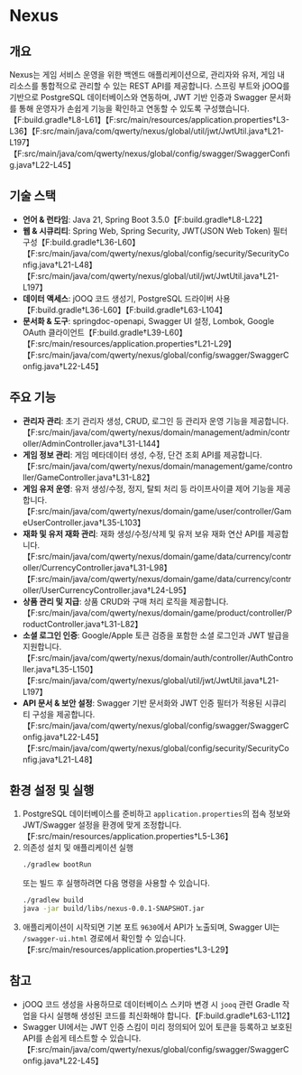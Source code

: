 # Nexus

## 개요
Nexus는 게임 서비스 운영을 위한 백엔드 애플리케이션으로, 관리자와 유저, 게임 내 리소스를 통합적으로 관리할 수 있는 REST API를 제공합니다. 스프링 부트와 jOOQ를 기반으로 PostgreSQL 데이터베이스와 연동하며, JWT 기반 인증과 Swagger 문서화를 통해 운영자가 손쉽게 기능을 확인하고 연동할 수 있도록 구성했습니다.【F:build.gradle†L8-L61】【F:src/main/resources/application.properties†L3-L36】【F:src/main/java/com/qwerty/nexus/global/util/jwt/JwtUtil.java†L21-L197】【F:src/main/java/com/qwerty/nexus/global/config/swagger/SwaggerConfig.java†L22-L45】

## 기술 스택
- **언어 & 런타임**: Java 21, Spring Boot 3.5.0【F:build.gradle†L8-L22】
- **웹 & 시큐리티**: Spring Web, Spring Security, JWT(JSON Web Token) 필터 구성【F:build.gradle†L36-L60】【F:src/main/java/com/qwerty/nexus/global/config/security/SecurityConfig.java†L21-L48】【F:src/main/java/com/qwerty/nexus/global/util/jwt/JwtUtil.java†L21-L197】
- **데이터 액세스**: jOOQ 코드 생성기, PostgreSQL 드라이버 사용【F:build.gradle†L36-L60】【F:build.gradle†L63-L104】
- **문서화 & 도구**: springdoc-openapi, Swagger UI 설정, Lombok, Google OAuth 클라이언트【F:build.gradle†L39-L60】【F:src/main/resources/application.properties†L21-L29】【F:src/main/java/com/qwerty/nexus/global/config/swagger/SwaggerConfig.java†L22-L45】

## 주요 기능
- **관리자 관리**: 초기 관리자 생성, CRUD, 로그인 등 관리자 운영 기능을 제공합니다.【F:src/main/java/com/qwerty/nexus/domain/management/admin/controller/AdminController.java†L31-L144】
- **게임 정보 관리**: 게임 메타데이터 생성, 수정, 단건 조회 API를 제공합니다.【F:src/main/java/com/qwerty/nexus/domain/management/game/controller/GameController.java†L31-L82】
- **게임 유저 운영**: 유저 생성/수정, 정지, 탈퇴 처리 등 라이프사이클 제어 기능을 제공합니다.【F:src/main/java/com/qwerty/nexus/domain/game/user/controller/GameUserController.java†L35-L103】
- **재화 및 유저 재화 관리**: 재화 생성/수정/삭제 및 유저 보유 재화 연산 API를 제공합니다.【F:src/main/java/com/qwerty/nexus/domain/game/data/currency/controller/CurrencyController.java†L31-L98】【F:src/main/java/com/qwerty/nexus/domain/game/data/currency/controller/UserCurrencyController.java†L24-L95】
- **상품 관리 및 지급**: 상품 CRUD와 구매 처리 로직을 제공합니다.【F:src/main/java/com/qwerty/nexus/domain/game/product/controller/ProductController.java†L31-L82】
- **소셜 로그인 인증**: Google/Apple 토큰 검증을 포함한 소셜 로그인과 JWT 발급을 지원합니다.【F:src/main/java/com/qwerty/nexus/domain/auth/controller/AuthController.java†L35-L150】【F:src/main/java/com/qwerty/nexus/global/util/jwt/JwtUtil.java†L21-L197】
- **API 문서 & 보안 설정**: Swagger 기반 문서화와 JWT 인증 필터가 적용된 시큐리티 구성을 제공합니다.【F:src/main/java/com/qwerty/nexus/global/config/swagger/SwaggerConfig.java†L22-L45】【F:src/main/java/com/qwerty/nexus/global/config/security/SecurityConfig.java†L21-L48】

## 환경 설정 및 실행
1. PostgreSQL 데이터베이스를 준비하고 `application.properties`의 접속 정보와 JWT/Swagger 설정을 환경에 맞게 조정합니다.【F:src/main/resources/application.properties†L5-L36】
2. 의존성 설치 및 애플리케이션 실행
   ```bash
   ./gradlew bootRun
   ```
   또는 빌드 후 실행하려면 다음 명령을 사용할 수 있습니다.
   ```bash
   ./gradlew build
   java -jar build/libs/nexus-0.0.1-SNAPSHOT.jar
   ```
3. 애플리케이션이 시작되면 기본 포트 `9630`에서 API가 노출되며, Swagger UI는 `/swagger-ui.html` 경로에서 확인할 수 있습니다.【F:src/main/resources/application.properties†L3-L29】

## 참고
- jOOQ 코드 생성을 사용하므로 데이터베이스 스키마 변경 시 `jooq` 관련 Gradle 작업을 다시 실행해 생성된 코드를 최신화해야 합니다.【F:build.gradle†L63-L112】
- Swagger UI에서는 JWT 인증 스킴이 미리 정의되어 있어 토큰을 등록하고 보호된 API를 손쉽게 테스트할 수 있습니다.【F:src/main/java/com/qwerty/nexus/global/config/swagger/SwaggerConfig.java†L22-L45】

